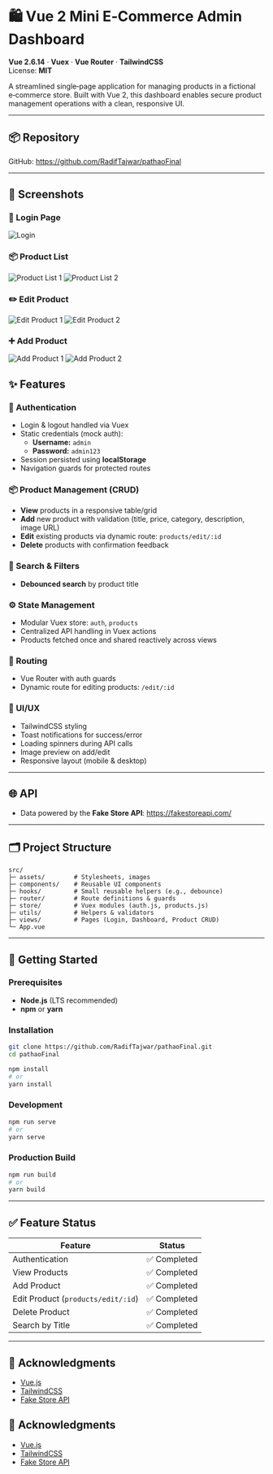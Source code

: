 # 🛍️ Vue 2 Mini E‑Commerce Admin Dashboard

**Vue 2.6.14** · **Vuex** · **Vue Router** · **TailwindCSS**  
License: **MIT**

A streamlined single‑page application for managing products in a fictional e‑commerce store. Built with Vue 2, this dashboard enables secure product management operations with a clean, responsive UI.

---

## 📦 Repository
GitHub: https://github.com/RadifTajwar/pathaoFinal

---

## 📸 Screenshots

### 🔐 Login Page
![Login](images/Screenshot%20(2).png)

### 📦 Product List
![Product List 1](images/Screenshot%20(3).png)
![Product List 2](images/Screenshot%20(4).png)

### ✏️ Edit Product
![Edit Product 1](images/Screenshot%20(5).png)
![Edit Product 2](images/Screenshot%20(6).png)

### ➕ Add Product
![Add Product 1](images/Screenshot%20(7).png)
![Add Product 2](images/Screenshot%20(8).png)


## ✨ Features

### 🔐 Authentication
- Login & logout handled via Vuex
- Static credentials (mock auth):
  - **Username:** `admin`
  - **Password:** `admin123`
- Session persisted using **localStorage**
- Navigation guards for protected routes

### 📦 Product Management (CRUD)
- **View** products in a responsive table/grid
- **Add** new product with validation (title, price, category, description, image URL)
- **Edit** existing products via dynamic route: `products/edit/:id`
- **Delete** products with confirmation feedback

### 🔎 Search & Filters
- **Debounced search** by product title



### ⚙️ State Management
- Modular Vuex store: `auth`, `products`
- Centralized API handling in Vuex actions
- Products fetched once and shared reactively across views

### 🧭 Routing
- Vue Router with auth guards
- Dynamic route for editing products: `/edit/:id`

### 🎨 UI/UX
- TailwindCSS styling
- Toast notifications for success/error
- Loading spinners during API calls
- Image preview on add/edit
- Responsive layout (mobile & desktop)

---

## 🌐 API
- Data powered by the **Fake Store API**: https://fakestoreapi.com/

---

## 🗂️ Project Structure

```
src/
├─ assets/        # Stylesheets, images
├─ components/    # Reusable UI components
├─ hooks/         # Small reusable helpers (e.g., debounce)
├─ router/        # Route definitions & guards
├─ store/         # Vuex modules (auth.js, products.js)
├─ utils/         # Helpers & validators
├─ views/         # Pages (Login, Dashboard, Product CRUD)
└─ App.vue
```

---

## 🚀 Getting Started

### Prerequisites
- **Node.js** (LTS recommended)
- **npm** or **yarn**

### Installation

```bash
git clone https://github.com/RadifTajwar/pathaoFinal.git
cd pathaoFinal

npm install
# or
yarn install
```

### Development

```bash
npm run serve
# or
yarn serve
```

### Production Build

```bash
npm run build
# or
yarn build
```

---

## ✅ Feature Status

| Feature                                  | Status        |
|------------------------------------------|---------------|
| Authentication                           | ✅ Completed  |
| View Products                            | ✅ Completed  |
| Add Product                              | ✅ Completed  |
| Edit Product (`products/edit/:id`)       | ✅ Completed  |
| Delete Product                           | ✅ Completed  |
| Search by Title                          | ✅ Completed  |


---

## 🙏 Acknowledgments
- [Vue.js](https://vuejs.org/)
- [TailwindCSS](https://tailwindcss.com/)
- [Fake Store API](https://fakestoreapi.com/)



## 🙏 Acknowledgments
- [Vue.js](https://vuejs.org/)
- [TailwindCSS](https://tailwindcss.com/)
- [Fake Store API](https://fakestoreapi.com/)


